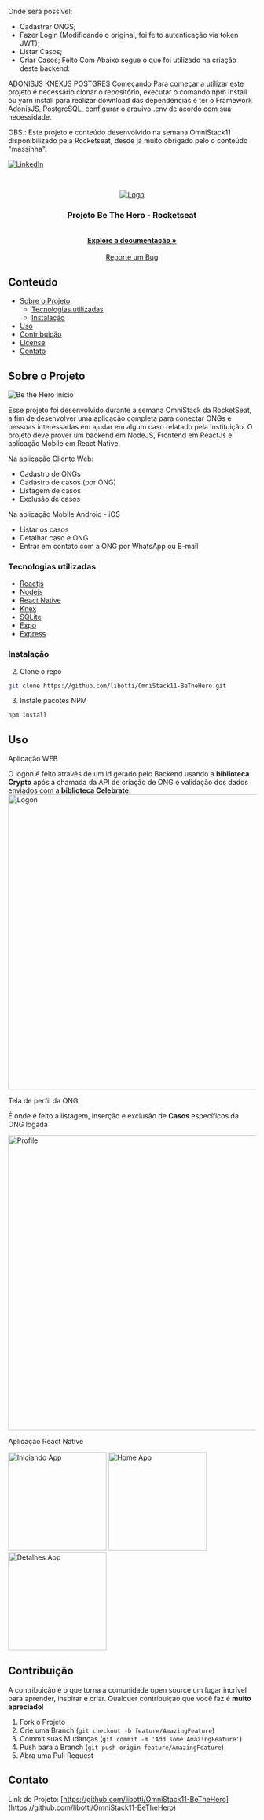 

Onde será possível:
- Cadastrar ONGS;
- Fazer Login (Modificando o original, foi feito autenticação via token JWT);
- Listar Casos;
- Criar Casos;
Feito Com
Abaixo segue o que foi utilizado na criação deste backend:

ADONISJS
KNEXJS
POSTGRES
Começando
Para começar a utilizar este projeto é necessário clonar o repositório, executar o comando npm install ou yarn install para realizar download das dependências e ter o Framework AdonisJS, PostgreSQL, configurar o arquivo .env de acordo com sua necessidade.

OBS.:
Este projeto é conteúdo desenvolvido na semana OmniStack11 disponibilizado pela Rocketseat, desde já muito obrigado pelo o conteúdo "massinha".

[![LinkedIn][linkedin-shield]][linkedin-url]




<!-- PROJECT LOGO -->
<br />
<p align="center">
  <a href="hhttps://github.com/libotti/OmniStack11-BeTheHero">
    <img src="images/logo.png" alt="Logo">
  </a>

  <h3 align="center">Projeto Be The Hero - Rocketseat</h3>

  <p align="center">
    <br />
    <a href="https://github.com/libotti/OmniStack11-BeTheHero"><strong>Explore a documentação »</strong></a>
    <br />
    <br />
    <a href="https://github.com/libotti/OmniStack11-BeTheHero/issues">Reporte um Bug</a>
  </p>
</p>



<!-- TABLE OF CONTENTS -->
## Conteúdo

* [Sobre o Projeto](#sobre-o-projeto)
  * [Tecnologias utilizadas](#tecnologias-utilizadas)
  * [Instalação](#instalação)
* [Uso](#uso)
* [Contribuição](#contribuição)
* [License](#license)
* [Contato](#contato)


<!-- SOBRE O PROJETO -->
## Sobre o Projeto

![Be the Hero início][product-screenshot]

Esse projeto foi desenvolvido durante a semana OmniStack da RocketSeat, a fim de desenvolver uma aplicação completa para conectar ONGs e pessoas interessadas em ajudar em algum caso relatado pela Instituição.
O projeto deve prover um backend em NodeJS, Frontend em ReactJs e aplicação Mobile em React Native.

Na aplicação Cliente Web:

* Cadastro de ONGs
* Cadastro de casos (por ONG)
* Listagem de casos
* Exclusão de casos

Na aplicação Mobile Android - iOS

* Listar os casos
* Detalhar caso e ONG
* Entrar em contato com a ONG por WhatsApp ou E-mail

### Tecnologias utilizadas

* [Reactjs](https://pt-br.reactjs.org/)
* [Nodejs](https://nodejs.org/en/)
* [React Native](https://reactnative.dev/)
* [Knex](http://knexjs.org/)
* [SQLite](https://www.sqlite.org/index.html)
* [Expo](https://expo.io/)
* [Express](https://expressjs.com/pt-br/)




### Instalação

2. Clone o repo
```sh
git clone https://github.com/libotti/OmniStack11-BeTheHero.git
```
3. Instale pacotes NPM
```sh
npm install
```

<!-- USO -->
## Uso

Aplicação WEB

O logon é feito através de um id gerado pelo Backend usando a **biblioteca Crypto** após a chamada da API de criação de ONG e validação dos dados enviados com a **biblioteca Celebrate**.
<img src="images/inicio.png" alt="Logon" width="600" heigth="600">

Tela de perfil da ONG

É onde é feito a listagem, inserção e exclusão de **Casos** específicos da ONG logada

<img src="images/profile.png" alt="Profile" width="600" heigth="600">

Aplicação React Native 

<img src="images/iniciando-app.png" alt="Iniciando App" width="200" heigth="400"> <img src="images/home-app.png" alt="Home App" width="200" heigth="400">
<img src="images/detalhes-app.png" alt="Detalhes App" width="200" heigth="400">

<!-- CONTRIBUIÇÃO -->
## Contribuição

A contribuição é o que torna a comunidade open source um lugar incrível para aprender, inspirar e criar. Qualquer contribuiçao que você faz é **muito apreciado**!

1. Fork o Projeto
2. Crie uma Branch (`git checkout -b feature/AmazingFeature`)
3. Commit suas Mudanças (`git commit -m 'Add some AmazingFeature'`)
4. Push para a Branch (`git push origin feature/AmazingFeature`)
5. Abra uma Pull Request

<!-- CONTATO -->
## Contato

Link do Projeto: [https://github.com/libotti/OmniStack11-BeTheHero](https://github.com/libotti/OmniStack11-BeTheHero)


<!-- MARKDOWN LINKS & IMAGES -->
<!-- https://www.markdownguide.org/basic-syntax/#reference-style-links -->
[linkedin-shield]: https://img.shields.io/badge/-LinkedIn-black.svg?style=flat-square&logo=linkedin&colorB=555
[linkedin-url]: https://linkedin.com/in/libotti
[product-screenshot]: images/inicio.png
[product-screenshot-profile]: images/profile.png
[product-screenshot-iniciando-app]: images/home-app.png
[product-screenshot-profile-app]: images/home-app.png
[product-screenshot-detalhes-app]: images/detalhes-app.png
